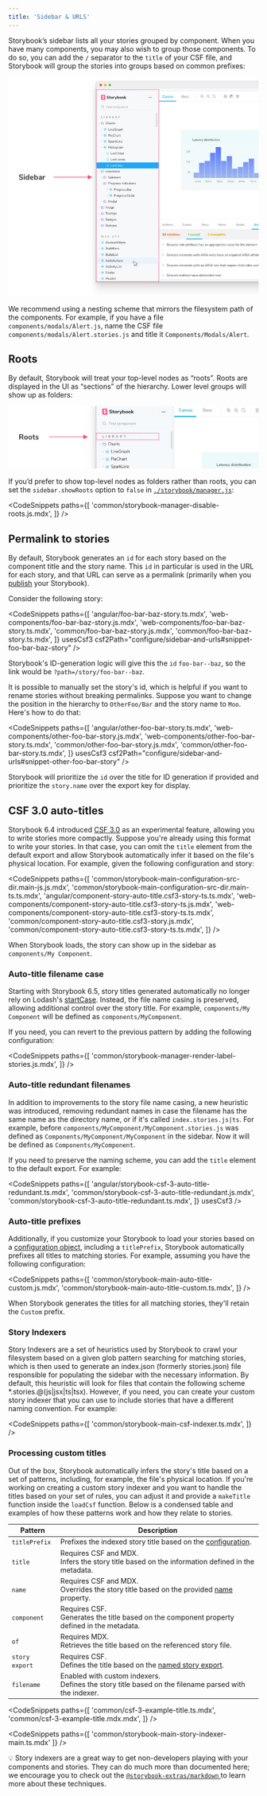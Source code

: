 ```yaml
---
title: 'Sidebar & URLS'
---
```


Storybook’s sidebar lists all your stories grouped by component. When you have many components, you may also wish to group those components. To do so, you can add the `/` separator to the `title` of your CSF file, and Storybook will group the stories into groups based on common prefixes:

![Storybook sidebar anatomy](./sidebar-anatomy.jpg)

We recommend using a nesting scheme that mirrors the filesystem path of the components. For example, if you have a file `components/modals/Alert.js`, name the CSF file `components/modals/Alert.stories.js` and title it `Components/Modals/Alert`.

## Roots

By default, Storybook will treat your top-level nodes as “roots”. Roots are displayed in the UI as “sections” of the hierarchy. Lower level groups will show up as folders:

![Storybook sidebar story roots](./sidebar-roots.jpg)

If you’d prefer to show top-level nodes as folders rather than roots, you can set the `sidebar.showRoots` option to `false` in [`./storybook/manager.js`](./overview.md#configure-story-rendering):

<!-- prettier-ignore-start -->

<CodeSnippets
  paths={[
    'common/storybook-manager-disable-roots.js.mdx',
  ]}
/>

<!-- prettier-ignore-end -->

## Permalink to stories

By default, Storybook generates an `id` for each story based on the component title and the story name. This `id` in particular is used in the URL for each story, and that URL can serve as a permalink (primarily when you [publish](../sharing/publish-storybook.md) your Storybook).

Consider the following story:

<!-- prettier-ignore-start -->

<CodeSnippets
  paths={[
    'angular/foo-bar-baz-story.ts.mdx',
    'web-components/foo-bar-baz-story.js.mdx',
    'web-components/foo-bar-baz-story.ts.mdx',
    'common/foo-bar-baz-story.js.mdx',
    'common/foo-bar-baz-story.ts.mdx',
  ]}
  usesCsf3
  csf2Path="configure/sidebar-and-urls#snippet-foo-bar-baz-story"
/>

<!-- prettier-ignore-end -->

Storybook's ID-generation logic will give this the `id` `foo-bar--baz`, so the link would be `?path=/story/foo-bar--baz`.

It is possible to manually set the story's id, which is helpful if you want to rename stories without breaking permalinks. Suppose you want to change the position in the hierarchy to `OtherFoo/Bar` and the story name to `Moo`. Here's how to do that:

<!-- prettier-ignore-start -->

<CodeSnippets
  paths={[
    'angular/other-foo-bar-story.ts.mdx',
    'web-components/other-foo-bar-story.js.mdx',
    'web-components/other-foo-bar-story.ts.mdx',
    'common/other-foo-bar-story.js.mdx',
    'common/other-foo-bar-story.ts.mdx',
  ]}
  usesCsf3
  csf2Path="configure/sidebar-and-urls#snippet-other-foo-bar-story"
/>

<!-- prettier-ignore-end -->

Storybook will prioritize the `id` over the title for ID generation if provided and prioritize the `story.name` over the export key for display.

## CSF 3.0 auto-titles

Storybook 6.4 introduced [CSF 3.0](https://storybook.js.org/blog/component-story-format-3-0/) as an experimental feature, allowing you to write stories more compactly. Suppose you're already using this format to write your stories. In that case, you can omit the `title` element from the default export and allow Storybook automatically infer it based on the file's physical location. For example, given the following configuration and story:

<!-- prettier-ignore-start -->

<CodeSnippets
  paths={[
    'common/storybook-main-configuration-src-dir.main-js.js.mdx',
    'common/storybook-main-configuration-src-dir.main-ts.ts.mdx',
    'angular/component-story-auto-title.csf3-story-ts.ts.mdx',
    'web-components/component-story-auto-title.csf3-story-ts.js.mdx',
    'web-components/component-story-auto-title.csf3-story-ts.ts.mdx',
    'common/component-story-auto-title.csf3-story.js.mdx',
    'common/component-story-auto-title.csf3-story-ts.ts.mdx',
  ]}
/>

<!-- prettier-ignore-end -->

When Storybook loads, the story can show up in the sidebar as `components/My Component`.

### Auto-title filename case

Starting with Storybook 6.5, story titles generated automatically no longer rely on Lodash's [startCase](https://lodash.com/docs/#startCase).
Instead, the file name casing is preserved, allowing additional control over the story title. For example, `components/My Component` will be defined as `components/MyComponent`.

If you need, you can revert to the previous pattern by adding the following configuration:

<!-- prettier-ignore-start -->

<CodeSnippets
  paths={[
    'common/storybook-manager-render-label-stories.js.mdx',
  ]}
/>

<!-- prettier-ignore-end -->

### Auto-title redundant filenames

In addition to improvements to the story file name casing, a new heuristic was introduced, removing redundant names in case the filename has the same name as the directory name, or if it's called `index.stories.js|ts`. For example, before `components/MyComponent/MyComponent.stories.js` was defined as `Components/MyComponent/MyComponent` in the sidebar. Now it will be defined as `Components/MyComponent`.

If you need to preserve the naming scheme, you can add the `title` element to the default export. For example:

<!-- prettier-ignore-start -->

<CodeSnippets
  paths={[
    'angular/storybook-csf-3-auto-title-redundant.ts.mdx',
    'common/storybook-csf-3-auto-title-redundant.js.mdx',
    'common/storybook-csf-3-auto-title-redundant.ts.mdx',
  ]}
  usesCsf3
/>

<!-- prettier-ignore-end -->

### Auto-title prefixes

Additionally, if you customize your Storybook to load your stories based on a [configuration object](./overview.md#with-a-configuration-object), including a `titlePrefix`, Storybook automatically prefixes all titles to matching stories. For example, assuming you have the following configuration:

<!-- prettier-ignore-start -->

<CodeSnippets
  paths={[
    'common/storybook-main-auto-title-custom.js.mdx',
    'common/storybook-main-auto-title-custom.ts.mdx',
  ]}
/>

<!-- prettier-ignore-end -->

When Storybook generates the titles for all matching stories, they'll retain the `Custom` prefix.

### Story Indexers

Story Indexers are a set of heuristics used by Storybook to crawl your filesystem based on a given glob pattern searching for matching stories, which is then used to generate an index.json (formerly stories.json) file responsible for populating the sidebar with the necessary information. By default, this heuristic will look for files that contain the following scheme \*.stories.@(js|jsx|ts|tsx). However, if you need, you can create your custom story indexer that you can use to include stories that have a different naming convention. For example:

<!-- prettier-ignore-start -->

<CodeSnippets
  paths={[
    'common/storybook-main-csf-indexer.ts.mdx',
  ]}
/>

<!-- prettier-ignore-end -->

### Processing custom titles

Out of the box, Storybook automatically infers the story's title based on a set of patterns, including, for example, the file's physical location. If you're working on creating a custom story indexer and you want to handle the titles based on your set of rules, you can adjust it and provide a `makeTitle` function inside the `loadCsf` function. Below is a condensed table and examples of how these patterns work and how they relate to stories.

| Pattern        | Description                                                                                                                                    |
| -------------- | ---------------------------------------------------------------------------------------------------------------------------------------------- |
| `titlePrefix`  | Prefixes the indexed story title based on the [configuration](./overview.md#with-a-configuration-object).                                      |
| `title`        | Requires CSF and MDX.<br/>Infers the story title based on the information defined in the metadata.                                             |
| `name`         | Requires CSF and MDX.<br/> Overrides the story title based on the provided [name](../writing-stories/introduction.md#rename-stories) property. |
| `component`    | Requires CSF.<br/> Generates the title based on the component property defined in the metadata.                                                |
| `of`           | Requires MDX.<br/> Retrieves the title based on the referenced story file.                                                                     |
| `story export` | Requires CSF. <br/> Defines the title based on the [named story export](../api/csf.md#named-story-exports).                                    |
| `filename`     | Enabled with custom indexers.<br/> Defines the story title based on the filename parsed with the indexer.                                      |

<!-- prettier-ignore-start -->

<CodeSnippets
  paths={[
    'common/csf-3-example-title.ts.mdx',
    'common/csf-3-example-title.mdx.mdx',
  ]}
/>

<!-- prettier-ignore-end -->

<!-- prettier-ignore-start -->

<CodeSnippets
  paths={[
    'common/storybook-main-story-indexer-main.ts.mdx'
  ]}
/>

<!-- prettier-ignore-end -->

<div class="aside">

💡 Story indexers are a great way to get non-developers playing with your components and stories. They can do much more than documented here; we encourage you to check out the [`@storybook-extras/markdown` ](https://storybook.js.org/addons/@storybook-extras/markdown/) to learn more about these techniques.

</div>

